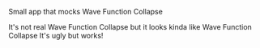 Small app that mocks Wave Function Collapse

It's not real Wave Function Collapse but it looks kinda like Wave Function Collapse
It's ugly but works!
